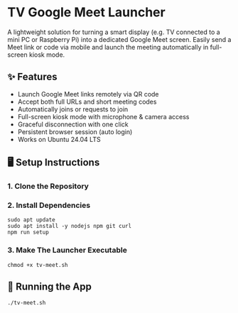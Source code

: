 # TV Google Meet Launcher

A lightweight solution for turning a smart display (e.g. TV connected to a mini PC or Raspberry Pi) into a dedicated Google Meet screen. Easily send a Meet link or code via mobile and launch the meeting automatically in full-screen kiosk mode.

## ✨ Features

- Launch Google Meet links remotely via QR code
- Accept both full URLs and short meeting codes
- Automatically joins or requests to join
- Full-screen kiosk mode with microphone & camera access
- Graceful disconnection with one click
- Persistent browser session (auto login)
- Works on Ubuntu 24.04 LTS

## 🖥️ Setup Instructions

### 1. Clone the Repository

### 2. Install Dependencies
`sudo apt update`\
`sudo apt install -y nodejs npm git curl`\
`npm run setup`

### 3. Make The Launcher Executable
`chmod +x tv-meet.sh`

## 🚀 Running the App
`./tv-meet.sh`